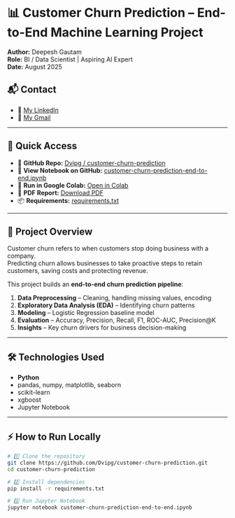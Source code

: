 # 📊 Customer Churn Prediction – End-to-End Machine Learning Project

**Author:** Deepesh Gautam  
**Role:** BI / Data Scientist | Aspiring AI Expert  
**Date:** August 2025  

## 📬 Contact

- 💼 [My LinkedIn](https://www.linkedin.com/in/dvipg)
- 📧 [My Gmail](mailto:deepeshg4223@gmail.com)

---

## 🔗 Quick Access
- 📂 **GitHub Repo:** [Dvipg / customer-churn-prediction](https://github.com/Dvipg/customer-churn-prediction)
- 📄 **View Notebook on GitHub:** [customer-churn-prediction-end-to-end.ipynb](customer-churn-prediction-end-to-end.ipynb)
- 🚀 **Run in Google Colab:** [Open in Colab](https://colab.research.google.com/github/Dvipg/customer-churn-prediction/blob/main/customer-churn-prediction-end-to-end.ipynb)
- 📜 **PDF Report:** [Download PDF](customer-churn-prediction-end-to-end.pdf)
- 📦 **Requirements:** [requirements.txt](requirements.txt)

---

## 📌 Project Overview
Customer churn refers to when customers stop doing business with a company.  
Predicting churn allows businesses to take proactive steps to retain customers, saving costs and protecting revenue.

This project builds an **end-to-end churn prediction pipeline**:
1. **Data Preprocessing** – Cleaning, handling missing values, encoding
2. **Exploratory Data Analysis (EDA)** – Identifying churn patterns
3. **Modeling** – Logistic Regression baseline model
4. **Evaluation** – Accuracy, Precision, Recall, F1, ROC-AUC, Precision@K
5. **Insights** – Key churn drivers for business decision-making

---

## 🛠 Technologies Used
- **Python**
- pandas, numpy, matplotlib, seaborn
- scikit-learn
- xgboost
- Jupyter Notebook

---

## ⚡ How to Run Locally
```bash
# 1️⃣ Clone the repository
git clone https://github.com/Dvipg/customer-churn-prediction.git
cd customer-churn-prediction

# 2️⃣ Install dependencies
pip install -r requirements.txt

# 3️⃣ Run Jupyter Notebook
jupyter notebook customer-churn-prediction-end-to-end.ipynb
